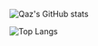 ![Qaz's GitHub stats](https://github-readme-stats.vercel.app/api?username=QazCetelic&hide=stars&count_private=true)

![Top Langs](https://github-readme-stats.vercel.app/api/top-langs/?username=QazCetelic&layout=compact&langs_count=100)
